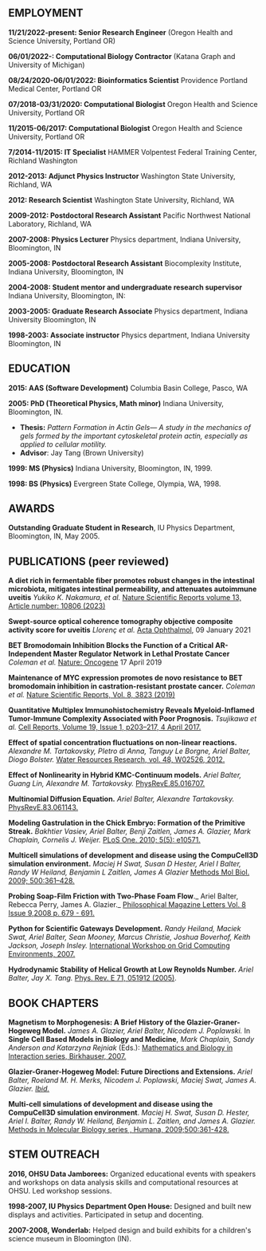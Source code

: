 
EMPLOYMENT
----------
**11/21/2022-present: Senior Research Engineer** (Oregon Health and Science University, Portland OR)  

**06/01/2022-: Computational Biology Contractor** (Katana Graph and University of Michigan)

**08/24/2020-06/01/2022: Bioinformatics Scientist** Providence Portland Medical Center, Portland OR

**07/2018-03/31/2020: Computational Biologist** Oregon Health and Science University, Portland OR

**11/2015-06/2017: Computational Biologist** Oregon Health and Science University, Portland OR  

**7/2014-11/2015: IT Specialist** HAMMER Volpentest Federal Training
Center, Richland Washington  

**2012-2013: Adjunct Physics Instructor** Washington State University,
Richland, WA  

**2012: Research Scientist** Washington State University, Richland, WA  

**2009-2012: Postdoctoral Research Assistant** Pacific Northwest
National Laboratory, Richland, WA

**2007-2008: Physics Lecturer** Physics department, Indiana University,
Bloomington, IN

**2005-2008: Postdoctoral Research Assistant** Biocomplexity Institute,
Indiana University, Bloomington, IN

**2004-2008:  Student mentor and undergraduate research supervisor** Indiana University, Bloomington, IN:

**2003-2005: Graduate Research Associate** Physics department, Indiana
University Bloomington, IN

**1998-2003: Associate instructor** Physics department, Indiana
University Bloomington, IN

EDUCATION
---------

**2015: AAS (Software Development)** Columbia Basin College, Pasco, WA

**2005: PhD (Theoretical Physics, Math minor)** Indiana University,
Bloomington, IN.
-   **Thesis:** _Pattern Formation in Actin Gels— A study in the
    mechanics of gels formed by the important cytoskeletal protein
    actin, especially as applied to cellular motility._
-   **Advisor**: Jay Tang (Brown University)

**1999: MS (Physics)** Indiana University, Bloomington, IN, 1999.

**1998: BS (Physics)** Evergreen State College, Olympia, WA, 1998.

AWARDS
------

**Outstanding Graduate Student in Research**, IU Physics Department,
Bloomington, IN, May 2005.

PUBLICATIONS (peer reviewed)
---------------------------
  
**A diet rich in fermentable fiber promotes robust changes in the intestinal microbiota, mitigates intestinal permeability, and attenuates autoimmune uveitis** _Yukiko K. Nakamura, et al._ [Nature Scientific Reports volume 13, Article number: 10806 (2023)](https://www.nature.com/articles/s41598-023-37062-8)

**Swept-source optical coherence tomography objective composite activity score for uveitis** _Llorenç et al._ [Acta Ophthalmol](https://onlinelibrary.wiley.com/doi/10.1111/aos.14739), 09 January 2021

**BET Bromodomain Inhibition Blocks the Function of a Critical AR-Independent Master Regulator Network in Lethal Prostate Cancer** _Coleman et al._ [Nature: Oncogene](https://www.nature.com/articles/s41388-019-0815-5) 17 April 2019

**Maintenance of MYC expression promotes de novo resistance to BET bromodomain inhibition in castration-resistant prostate cancer.** _Coleman et al._ [Nature Scientific Reports, Vol. 8, 3823 (2019)](https://www.nature.com/articles/s41598-019-40518-5)

**Quantitative Multiplex Immunohistochemistry Reveals Myeloid-Inflamed Tumor-Immune Complexity Associated with Poor Prognosis.** _Tsujikawa et
al._ [Cell Reports, Volume 19, Issue 1, p203–217, 4 April 2017.](https://www.cell.com/cell-reports/abstract/S2211-1247(17)30383-2)

**Effect of spatial concentration fluctuations on non-linear reactions.** _Alexandre M. Tartakovsky, PIetro di Anna, Tanguy Le
Borgne, Ariel Balter, Diogo Bolster._ [Water Resources
Research, vol. 48, W02526, 2012.](https://agupubs.onlinelibrary.wiley.com/doi/full/10.1029/2011WR010720)

**Effect of Nonlinearity in Hybrid KMC-Continuum models.** _Ariel
Balter, Guang Lin, Alexandre M. Tartakovsky._
[PhysRevE.85.016707.](https://journals.aps.org/pre/abstract/10.1103/PhysRevE.85.016707)

**Multinomial Diffusion Equation.** _Ariel Balter, Alexandre
Tartakovsky._ [PhysRevE.83.061143.](https://journals.aps.org/pre/abstract/10.1103/PhysRevE.83.061143)

**Modeling Gastrulation in the Chick Embryo: Formation of the Primitive
Streak.** _Bakhtier Vasiev, Ariel Balter, Benji Zaitlen, James A.
Glazier, Mark Chaplain, Cornelis J. Weijer._ [PLoS One. 2010; 5(5):
e10571.](http://journals.plos.org/plosone/article?id=10.1371/journal.pone.0010571)

**Multicell simulations of development and disease using the
CompuCell3D simulation environment.** _Maciej H Swat, Susan D Hester,
Ariel I Balter, Randy W Heiland, Benjamin L Zaitlen, James A Glazier_
[Methods Mol Biol. 2009; 500:361–428.](https://www.ncbi.nlm.nih.gov/pmc/articles/PMC2739628/)

**Probing Soap-Film Friction with Two-Phase Foam Flow**._ Ariel Balter,
Rebecca Perry, James A. Glazier._ [Philosophical Magazine Letters Vol. 8
Issue 9,2008 p. 679 - 691.](https://www.tandfonline.com/doi/abs/10.1080/09500830802322160)

**Python for Scientific Gateways Development.** _Randy Heiland, Maciek
Swat, Ariel Balter, Sean Mooney, Marcus Christie, Joshua Boverhof, Keith
Jackson, Joseph Insley._ [International Workshop on Grid Computing
Environments, 2007.](https://www.semanticscholar.org/paper/Python-for-Scientific-Gateways-Development-Heiland-Swat/a51780066ad67f5bc6857e9fbd7391ed1599508d)

**Hydrodynamic Stability of Helical Growth at Low Reynolds Number.**
_Ariel Balter, Jay X. Tang._ [Phys. Rev. E 71, 051912
(2005)](https://journals.aps.org/pre/abstract/10.1103/PhysRevE.71.051912).

BOOK CHAPTERS
-------------

**Magnetism to Morphogenesis: A Brief History of the Glazier-Graner-Hogeweg Model.** _James A. Glazier, Ariel Balter, Nicodem
J. Poplawski._ In **Single Cell Based Models in Biology and Medicine**,
_Mark Chaplain, Sandy Anderson and Katarzyna Rejniak_ (Eds.): [Mathematics
and Biology in Interaction series, Birkhauser, 2007.]()

**Glazier-Graner-Hogeweg Model: Future Directions and Extensions.**
_Ariel Balter, Roeland M. H. Merks, Nicodem J. Poplawski, Maciej Swat,
James A. Glazier._ [_Ibid._]()

**Multi-cell simulations of development and disease using the
CompuCell3D simulation environment**. _Maciej H. Swat, Susan D. Hester,
Ariel I. Balter, Randy W. Heiland, Benjamin L. Zaitlen, and James A.
Glazier._ [Methods in Molecular Biology series , Humana, 2009;500:361-428.]()

STEM OUTREACH
-------------

**2016, OHSU Data Jamborees:** Organized educational events with
speakers and workshops on data analysis skills and computational
resources at OHSU. Led workshop sessions.

**1998-2007, IU Physics Department Open House:** Designed and built new
displays and activities. Participated in setup and docenting.

**2007-2008, Wonderlab:** Helped design and build exhibits for a
children's science museum in Bloomington (IN).
